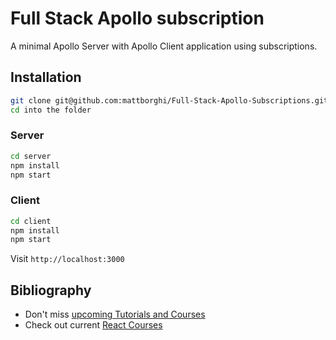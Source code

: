 # Full Stack Apollo subscription

A minimal Apollo Server with Apollo Client application using subscriptions.

## Installation

```sh
git clone git@github.com:mattborghi/Full-Stack-Apollo-Subscriptions.git
cd into the folder
```

### Server

```sh
cd server
npm install
npm start
```

### Client

```sh
cd client
npm install
npm start
```

Visit `http://localhost:3000`

## Bibliography

* Don't miss [upcoming Tutorials and Courses](https://www.getrevue.co/profile/rwieruch)
* Check out current [React Courses](https://roadtoreact.com)
